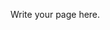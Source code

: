 <!--
.. title: contact
.. slug: contact
.. date: 2022-03-02 16:11:01 UTC+01:00
.. tags:
.. category:
.. link:
.. description:
.. type: text
-->

Write your page here.
